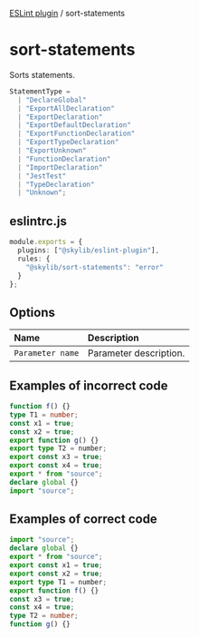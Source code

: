 [ESLint plugin](index.md) / sort-statements

# sort-statements

Sorts statements.

```ts
StatementType =
  | "DeclareGlobal"
  | "ExportAllDeclaration"
  | "ExportDeclaration"
  | "ExportDefaultDeclaration"
  | "ExportFunctionDeclaration"
  | "ExportTypeDeclaration"
  | "ExportUnknown"
  | "FunctionDeclaration"
  | "ImportDeclaration"
  | "JestTest"
  | "TypeDeclaration"
  | "Unknown";
```

## eslintrc.js

```ts
module.exports = {
  plugins: ["@skylib/eslint-plugin"],
  rules: {
    "@skylib/sort-statements": "error"
  }
};
```

## Options

| Name | Description |
| :------ | :------ |
| `Parameter name` | Parameter description. |


## Examples of incorrect code

```ts
function f() {}
type T1 = number;
const x1 = true;
const x2 = true;
export function g() {}
export type T2 = number;
export const x3 = true;
export const x4 = true;
export * from "source";
declare global {}
import "source";
```

## Examples of correct code

```ts
import "source";
declare global {}
export * from "source";
export const x1 = true;
export const x2 = true;
export type T1 = number;
export function f() {}
const x3 = true;
const x4 = true;
type T2 = number;
function g() {}
```
